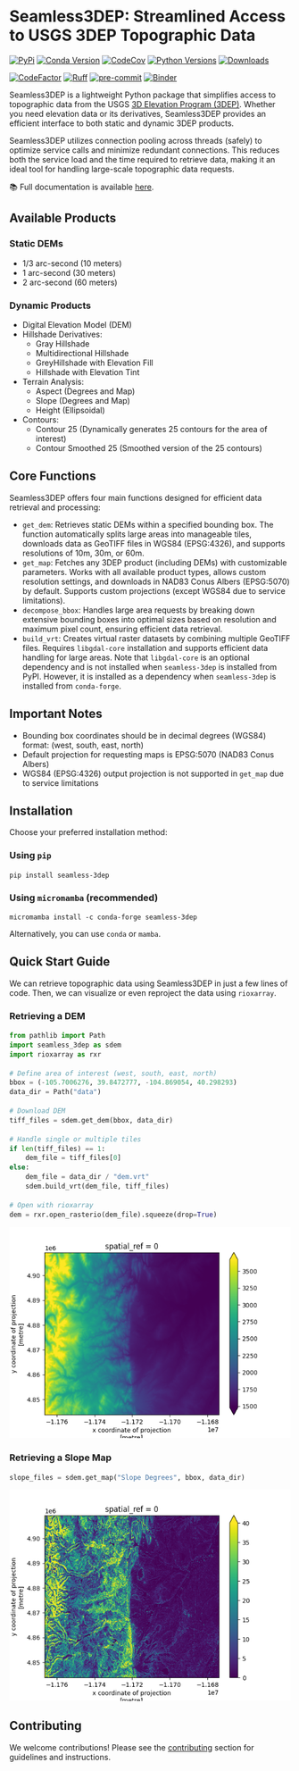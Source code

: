 # Seamless3DEP: Streamlined Access to USGS 3DEP Topographic Data

[![PyPi](https://img.shields.io/pypi/v/seamless-3dep.svg)](https://pypi.python.org/pypi/seamless-3dep)
[![Conda Version](https://img.shields.io/conda/vn/conda-forge/seamless-3dep.svg)](https://anaconda.org/conda-forge/seamless-3dep)
[![CodeCov](https://codecov.io/gh/hyriver/seamless-3dep/branch/main/graph/badge.svg)](https://codecov.io/gh/hyriver/seamless-3dep)
[![Python Versions](https://img.shields.io/pypi/pyversions/seamless-3dep.svg)](https://pypi.python.org/pypi/seamless-3dep)
[![Downloads](https://static.pepy.tech/badge/seamless-3dep)](https://pepy.tech/project/seamless-3dep)

[![CodeFactor](https://www.codefactor.io/repository/github/hyriver/seamless-3dep/badge)](https://www.codefactor.io/repository/github/hyriver/seamless-3dep)
[![Ruff](https://img.shields.io/endpoint?url=https://raw.githubusercontent.com/astral-sh/ruff/main/assets/badge/v2.json)](https://github.com/astral-sh/ruff)
[![pre-commit](https://img.shields.io/badge/pre--commit-enabled-brightgreen?logo=pre-commit&logoColor=white)](https://github.com/pre-commit/pre-commit)
[![Binder](https://mybinder.org/badge_logo.svg)](https://mybinder.org/v2/gh/hyriver/seamless-3dep/HEAD?labpath=docs%2Fexamples)

Seamless3DEP is a lightweight Python package that simplifies access to topographic data
from the USGS
[3D Elevation Program (3DEP)](https://www.usgs.gov/core-science-systems/ngp/3dep).
Whether you need elevation data or its derivatives, Seamless3DEP provides an efficient
interface to both static and dynamic 3DEP products.

Seamless3DEP utilizes connection pooling across threads (safely) to optimize service
calls and minimize redundant connections. This reduces both the service load and the
time required to retrieve data, making it an ideal tool for handling large-scale
topographic data requests.

📚 Full documentation is available [here](https://seamless-3dep.readthedocs.io).

## Available Products

### Static DEMs

- 1/3 arc-second (10 meters)
- 1 arc-second (30 meters)
- 2 arc-second (60 meters)

### Dynamic Products

- Digital Elevation Model (DEM)
- Hillshade Derivatives:
    - Gray Hillshade
    - Multidirectional Hillshade
    - GreyHillshade with Elevation Fill
    - Hillshade with Elevation Tint
- Terrain Analysis:
    - Aspect (Degrees and Map)
    - Slope (Degrees and Map)
    - Height (Ellipsoidal)
- Contours:
    - Contour 25 (Dynamically generates 25 contours for the area of interest)
    - Contour Smoothed 25 (Smoothed version of the 25 contours)

## Core Functions

Seamless3DEP offers four main functions designed for efficient data retrieval and
processing:

- `get_dem`: Retrieves static DEMs within a specified bounding box. The function
    automatically splits large areas into manageable tiles, downloads data as GeoTIFF
    files in WGS84 (EPSG:4326), and supports resolutions of 10m, 30m, or 60m.
- `get_map`: Fetches any 3DEP product (including DEMs) with customizable parameters.
    Works with all available product types, allows custom resolution settings, and
    downloads in NAD83 Conus Albers (EPSG:5070) by default. Supports custom projections
    (except WGS84 due to service limitations).
- `decompose_bbox`: Handles large area requests by breaking down extensive bounding
    boxes into optimal sizes based on resolution and maximum pixel count, ensuring
    efficient data retrieval.
- `build_vrt`: Creates virtual raster datasets by combining multiple GeoTIFF files.
    Requires `libgdal-core` installation and supports efficient data handling for large
    areas. Note that `libgdal-core` is an optional dependency and is not installed when
    `seamless-3dep` is installed from PyPI. However, it is installed as a dependency
    when `seamless-3dep` is installed from `conda-forge`.

## Important Notes

- Bounding box coordinates should be in decimal degrees (WGS84) format: (west, south,
    east, north)
- Default projection for requesting maps is EPSG:5070 (NAD83 Conus Albers)
- WGS84 (EPSG:4326) output projection is not supported in `get_map` due to service
    limitations

## Installation

Choose your preferred installation method:

### Using `pip`

```console
pip install seamless-3dep
```

### Using `micromamba` (recommended)

```console
micromamba install -c conda-forge seamless-3dep
```

Alternatively, you can use `conda` or `mamba`.

## Quick Start Guide

We can retrieve topographic data using Seamless3DEP in just a few lines of code. Then,
we can visualize or even reproject the data using `rioxarray`.

### Retrieving a DEM

```python
from pathlib import Path
import seamless_3dep as sdem
import rioxarray as rxr

# Define area of interest (west, south, east, north)
bbox = (-105.7006276, 39.8472777, -104.869054, 40.298293)
data_dir = Path("data")

# Download DEM
tiff_files = sdem.get_dem(bbox, data_dir)

# Handle single or multiple tiles
if len(tiff_files) == 1:
    dem_file = tiff_files[0]
else:
    dem_file = data_dir / "dem.vrt"
    sdem.build_vrt(dem_file, tiff_files)

# Open with rioxarray
dem = rxr.open_rasterio(dem_file).squeeze(drop=True)
```

![DEM Example](https://raw.githubusercontent.com/hyriver/seamless-3dep/main/docs/examples/images/dem.png)

### Retrieving a Slope Map

```python
slope_files = sdem.get_map("Slope Degrees", bbox, data_dir)
```

![Slope Example](https://raw.githubusercontent.com/hyriver/seamless-3dep/main/docs/examples/images/slope_dynamic.png)

## Contributing

We welcome contributions! Please see the
[contributing](https://seamless-3dep.readthedocs.io/en/latest/CONTRIBUTING/) section for
guidelines and instructions.
